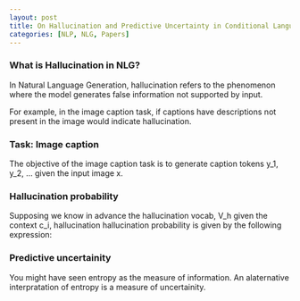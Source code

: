 ```yaml
---
layout: post
title: On Hallucination and Predictive Uncertainty in Conditional Language Generation
categories: [NLP, NLG, Papers]
---
```


### What is Hallucination in NLG?

In Natural Language Generation, hallucination refers to the phenomenon where the model
generates false information not supported by input. 


For example, in the image caption task, if captions have descriptions not present in the image 
would indicate hallucination.


### Task: Image caption

The objective of the image caption task is to generate caption tokens y_1, y_2, ... given the 
input image x.

### Hallucination probability

Supposing we know in advance the hallucination vocab, V_h given the context c_i, hallucination 
hallucination probability is given by the following expression:



### Predictive uncertainity

You might have seen entropy as the measure of information. An alaternative interpratation of entropy 
is a measure of uncertainity.


